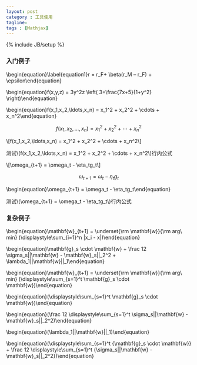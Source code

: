 ```yaml
---
layout: post
category : 工具使用
tagline: 
tags : [Mathjax]
---
```

{% include JB/setup %}

### 入门例子

\begin{equation}\label{equation1}r = r_F+ \beta(r_M – r_F) + \epsilon\end{equation}

\begin{equation}f(x,y,z) = 3y^2z \left( 3+\frac{7x+5}{1+y^2} \right)\end{equation}

\begin{equation}f(x_1,x_2,\ldots,x_n) = x_1^2 + x_2^2 + \cdots + x_n^2\end{equation}

$$f(x_1,x_2,\ldots,x_n) = x_1^2 + x_2^2 + \cdots + x_n^2$$

\\[f(x_1,x_2,\ldots,x_n) = x_1^2 + x_2^2 + \cdots + x_n^2\\]

测试\\(f(x_1,x_2,\ldots,x_n) = x_1^2 + x_2^2 + \cdots + x_n^2\\)行内公式

\\[\omega_{t+1} = \omega_t - \eta_tg_t\\]

$$\omega_{t+1} = \omega_t - \eta_tg_t$$

\begin{equation}\omega_{t+1} = \omega_t - \eta_tg_t\end{equation}

测试\\(\omega_{t+1} = \omega_t - \eta_tg_t\\)行内公式

### 复杂例子

\begin{equation}\mathbf{w}\_{t+1} = \underset{\rm \mathbf{w}}{\rm arg\ min} (\displaystyle\sum_{i=1}^n \|x_i - x\|)\end{equation}

\begin{equation}\mathbf{g}_s \cdot \mathbf{w} + \frac 12 \sigma_s\|\|\mathbf{w} - \mathbf{w}_s\|\|_2^2 + \lambda_1\|\|\mathbf{w}\|\|_1\end{equation}

\begin{equation}\mathbf{w}\_{t+1} = \underset{\rm \mathbf{w}}{\rm arg\ min} (\displaystyle\sum_{s=1}^t \mathbf{g}_s \cdot \mathbf{w})\end{equation}

\begin{equation}(\displaystyle\sum_{s=1}^t \mathbf{g}_s \cdot \mathbf{w})\end{equation}

\begin{equation}(\frac 12 \displaystyle\sum_{s=1}^t \sigma_s\|\|\mathbf{w} - \mathbf{w}_s\|\|_2^2)\end{equation}

\begin{equation}(\lambda_1\|\|\mathbf{w}\|\|_1)\end{equation}

\begin{equation}(\displaystyle\sum_{s=1}^t {\mathbf{g}_s \cdot \mathbf{w}} + \frac 12 \displaystyle\sum\_{s=1}^t {\sigma_s\|\|\mathbf{w} - \mathbf{w}_s\|\|_2^2})\end{equation}

